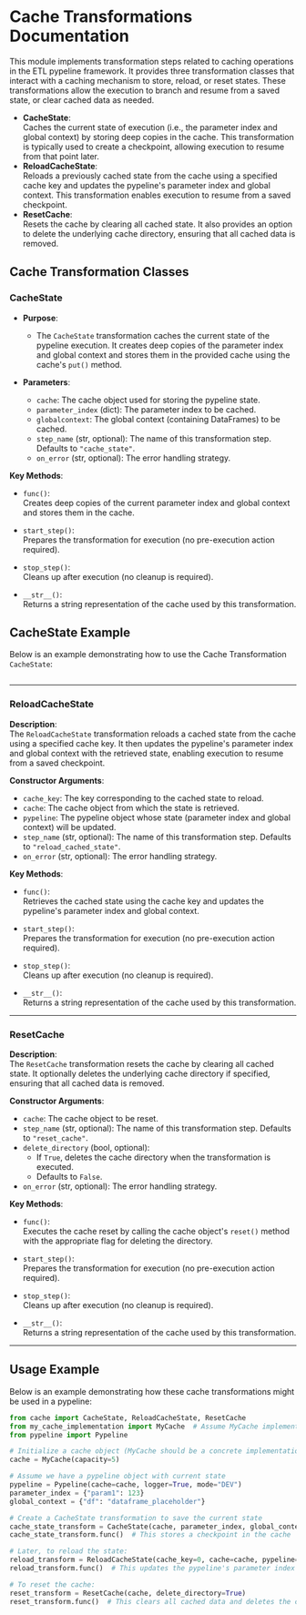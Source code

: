 # Cache Transformations Documentation

This module implements transformation steps related to caching operations in the ETL pypeline framework. It provides three transformation classes that interact with a caching mechanism to store, reload, or reset states. These transformations allow the execution to branch and resume from a saved state, or clear cached data as needed.

- **CacheState**:  
  Caches the current state of execution (i.e., the parameter index and global context) by storing deep copies in the cache. This transformation is typically used to create a checkpoint, allowing execution to resume from that point later.
- **ReloadCacheState**:  
  Reloads a previously cached state from the cache using a specified cache key and updates the pypeline's parameter index and global context. This transformation enables execution to resume from a saved checkpoint.
- **ResetCache**:  
  Resets the cache by clearing all cached state. It also provides an option to delete the underlying cache directory, ensuring that all cached data is removed.

## Cache Transformation Classes

### CacheState

- **Purpose**:  
  - The `CacheState` transformation caches the current state of the pypeline execution. It creates deep copies of the parameter index and global context and stores them in the provided cache using the cache's `put()` method.

- **Parameters**:
  - `cache`: The cache object used for storing the pypeline state.
  - `parameter_index` (dict): The parameter index to be cached.
  - `globalcontext`: The global context (containing DataFrames) to be cached.
  - `step_name` (str, optional): The name of this transformation step. Defaults to `"cache_state"`.
  - `on_error` (str, optional): The error handling strategy.

**Key Methods**:
- `func()`:  
  Creates deep copies of the current parameter index and global context and stores them in the cache.

- `start_step()`:  
  Prepares the transformation for execution (no pre-execution action required).

- `stop_step()`:  
  Cleans up after execution (no cleanup is required).

- `__str__()`:  
  Returns a string representation of the cache used by this transformation.

## CacheState Example

Below is an example demonstrating how to use the Cache Transformation `CacheState`:

```python
```

---

### ReloadCacheState

**Description**:  
The `ReloadCacheState` transformation reloads a cached state from the cache using a specified cache key. It then updates the pypeline's parameter index and global context with the retrieved state, enabling execution to resume from a saved checkpoint.

**Constructor Arguments**:
- `cache_key`: The key corresponding to the cached state to reload.
- `cache`: The cache object from which the state is retrieved.
- `pypeline`: The pypeline object whose state (parameter index and global context) will be updated.
- `step_name` (str, optional): The name of this transformation step. Defaults to `"reload_cached_state"`.
- `on_error` (str, optional): The error handling strategy.

**Key Methods**:
- `func()`:  
  Retrieves the cached state using the cache key and updates the pypeline's parameter index and global context.

- `start_step()`:  
  Prepares the transformation for execution (no pre-execution action required).

- `stop_step()`:  
  Cleans up after execution (no cleanup is required).

- `__str__()`:  
  Returns a string representation of the cache used by this transformation.

---

### ResetCache

**Description**:  
The `ResetCache` transformation resets the cache by clearing all cached state. It optionally deletes the underlying cache directory if specified, ensuring that all cached data is removed.

**Constructor Arguments**:
- `cache`: The cache object to be reset.
- `step_name` (str, optional): The name of this transformation step. Defaults to `"reset_cache"`.
- `delete_directory` (bool, optional):  
  - If `True`, deletes the cache directory when the transformation is executed.
  - Defaults to `False`.
- `on_error` (str, optional): The error handling strategy.

**Key Methods**:
- `func()`:  
  Executes the cache reset by calling the cache object's `reset()` method with the appropriate flag for deleting the directory.

- `start_step()`:  
  Prepares the transformation for execution (no pre-execution action required).

- `stop_step()`:  
  Cleans up after execution (no cleanup is required).

- `__str__()`:  
  Returns a string representation of the cache used by this transformation.

---

## Usage Example

Below is an example demonstrating how these cache transformations might be used in a pypeline:

```python
from cache import CacheState, ReloadCacheState, ResetCache
from my_cache_implementation import MyCache  # Assume MyCache implements AbstractCache
from pypeline import Pypeline

# Initialize a cache object (MyCache should be a concrete implementation of AbstractCache)
cache = MyCache(capacity=5)

# Assume we have a pypeline object with current state
pypeline = Pypeline(cache=cache, logger=True, mode="DEV")
parameter_index = {"param1": 123}
global_context = {"df": "dataframe_placeholder"}

# Create a CacheState transformation to save the current state
cache_state_transform = CacheState(cache, parameter_index, global_context)
cache_state_transform.func()  # This stores a checkpoint in the cache

# Later, to reload the state:
reload_transform = ReloadCacheState(cache_key=0, cache=cache, pypeline=pypeline)
reload_transform.func()  # This updates the pypeline's parameter index and global context

# To reset the cache:
reset_transform = ResetCache(cache, delete_directory=True)
reset_transform.func()  # This clears all cached data and deletes the cache directory